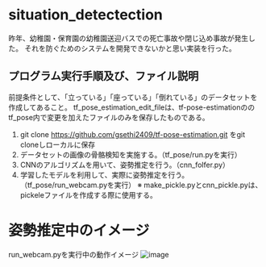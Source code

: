 # situation_detectection
昨年、幼稚園・保育園の幼稚園送迎バスでの死亡事故や閉じ込め事故が発生した。
それを防ぐためのシステムを開発できないかと思い実装を行った。

## プログラム実行手順及び、ファイル説明
前提条件として、「立っている」「座っている」「倒れている」のデータセットを作成してあること。
tf_pose_estimation_edit_fileは、tf-pose-estimationののtf_pose内で変更を加えたファイルのみを保存したものである。

1. git clone https://github.com/gsethi2409/tf-pose-estimation.git をgit cloneしローカルに保存
2. データセットの画像の骨骼検知を実施する。（tf_pose/run.pyを実行）
3. CNNのアルゴリズムを用いて、姿勢推定を行う。（cnn_folfer.py）
4. 学習したモデルを利用して、実際に姿勢推定を行う。（tf_pose/run_webcam.pyを実行）
※ make_pickle.pyとcnn_pickle.pyは、pickeleファイルを作成する際に使用する。

# 姿勢推定中のイメージ
run_webcam.pyを実行中の動作イメージ
![image](https://user-images.githubusercontent.com/67308009/219766547-70fefe2e-23dc-468d-a9a4-d4a445104e33.png)
